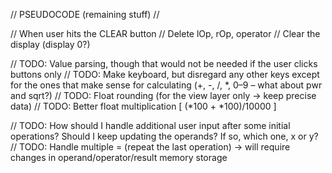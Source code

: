 // PSEUDOCODE (remaining stuff) //

// When user hits the CLEAR button
    // Delete lOp, rOp, operator
    // Clear the display (display 0?)

// TODO: Value parsing, though that would not be needed if the user clicks buttons only
// TODO: Make keyboard, but disregard any other keys except for the ones that make sense for calculating (+, -, /, *, 0–9 – what about pwr and sqrt?)
// TODO: Float rounding (for the view layer only -> keep precise data)
// TODO: Better float multiplication [ (*100 + *100)/10000 ]

// TODO: How should I handle additional user input after some initial operations? Should I keep updating the operands? If so, which one, x or y?
// TODO: Handle multiple = (repeat the last operation) -> will require changes in operand/operator/result memory storage